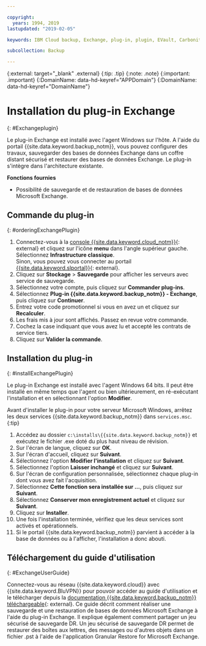 ```yaml
---

copyright:
  years: 1994, 2019
lastupdated: "2019-02-05"

keywords: IBM Cloud backup, Exchange, plug-in, plugin, EVault, Carbonite

subcollection: Backup

---
```

{:external: target="_blank" .external}
{:tip: .tip}
{:note: .note}
{:important: .important}
{:DomainName: data-hd-keyref="APPDomain"}
{:DomainName: data-hd-keyref="DomainName"}

# Installation du plug-in Exchange
{: #Exchangeplugin}

Le plug-in Exchange est installé avec l'agent Windows sur l'hôte. A l'aide du portail {{site.data.keyword.backup_notm}}, vous pouvez configurer des travaux, sauvegarder des bases de données Exchange dans un coffre distant sécurisé et restaurer des bases de données Exchange. Le plug-in s'intègre dans l'architecture existante.

**Fonctions fournies**

- Possibilité de sauvegarde et de restauration de bases de données Microsoft Exchange.

## Commande du plug-in
{: #orderingExchangePlugin}

1. Connectez-vous à la [console {{site.data.keyword.cloud_notm}}](https://{DomainName}){: external} et cliquez sur l'icône **menu** dans l'angle supérieur gauche. Sélectionnez **Infrastructure classique**.<br/>
   Sinon, vous pouvez vous connecter au portail [{{site.data.keyword.slportal}}](https://control.softlayer.com/){: external}.
2. Cliquez sur **Stockage** > **Sauvegarde** pour afficher les serveurs avec service de sauvegarde.
3. Sélectionnez votre compte, puis cliquez sur **Commander plug-ins**.
4. Sélectionnez **Plug-in {{site.data.keyword.backup_notm}} - Exchange**, puis cliquez sur **Continuer**.
5. Entrez votre code promotionnel si vous en avez un et cliquez sur **Recalculer**.
6. Les frais mis à jour sont affichés. Passez en revue votre commande.
7. Cochez la case indiquant que vous avez lu et accepté les contrats de service tiers.
8. Cliquez sur **Valider la commande**.

## Installation du plug-in
{: #installExchangePlugin}

Le plug-in Exchange est installé avec l'agent Windows 64 bits. Il peut être installé en même temps que l'agent ou bien ultérieurement, en ré-exécutant l'installation et en sélectionnant l'option **Modifier**.

Avant d'installer le plug-in pour votre serveur Microsoft Windows, arrêtez les deux services {{site.data.keyword.backup_notm}} dans `services.msc`.
{:tip}

1. Accédez au dossier `c:\installs\{{site.data.keyword.backup_notm}}` et exécutez le fichier .exe doté du plus haut niveau de révision.
2. Sur l'écran de langue, cliquez sur **OK**.
3. Sur l'écran d'accueil, cliquez sur **Suivant**.
4. Sélectionnez l'option **Modifier l'installation** et cliquez sur **Suivant**.
5. Sélectionnez l'option **Laisser inchangé** et cliquez sur **Suivant**.
6. Sur l'écran de configuration personnalisée, sélectionnez chaque plug-in dont vous avez fait l'acquisition.
7. Sélectionnez **Cette fonction sera installée sur ...**, puis cliquez sur **Suivant**.
8. Sélectionnez **Conserver mon enregistrement actuel** et cliquez sur **Suivant**.
9. Cliquez sur **Installer**.
10. Une fois l'installation terminée, vérifiez que les deux services sont activés et opérationnels.
11. Si le portail {{site.data.keyword.backup_notm}} parvient à accéder à la base de données ou à l'afficher, l'installation a donc abouti.

## Téléchargement du guide d'utilisation
{: #ExchangeUserGuide}

Connectez-vous au réseau {{site.data.keyword.cloud}} avec {{site.data.keyword.BluVPN}} pour pouvoir accéder au guide d'utilisation et le télécharger depuis la [documentation {{site.data.keyword.backup_notm}} téléchargeable](http://downloads.service.softlayer.com/evault/Documentation/){: external}. Ce guide décrit comment réaliser une sauvegarde et une restauration de bases de données Microsoft Exchange à l'aide du plug-in Exchange. Il explique également comment partager un jeu sécurisé de sauvegarde DR. Un jeu sécurisé de sauvegarde DR permet de restaurer des boîtes aux lettres, des messages ou d'autres objets dans un fichier .pst à l'aide de l'application Granular Restore for Microsoft Exchange.
